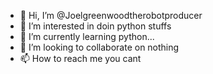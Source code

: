 - 👋 Hi, I’m @Joelgreenwoodtherobotproducer
- 👀 I’m interested in doin python stuffs
- 🌱 I’m currently learning python...
- 💞️ I’m looking to collaborate on nothing
- 📫 How to reach me you cant

<!---
Joelgreenwoodtherobotproducer/Joelgreenwoodtherobotproducer is a ✨ special ✨ repository because its `README.md` (this file) appears on your GitHub profile.
You can click the Preview link to take a look at your changes.
--->
